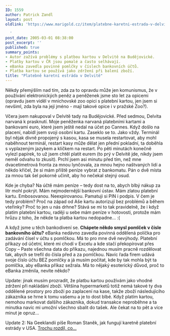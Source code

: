 ```yaml
---
ID: 1559
author: Patrick Zandl
layout: post
oldlink: 'https://www.marigold.cz/item/platebne-karetni-estrada-v-delvite

  '
post_date: 2005-03-01 08:38:00
post_excerpt: ''
published: true
summary_points:
- Autor zažívá problémy s platbou kartou v Delvitě na Budějovické.
- Platby kartou v ČR jsou pomalé a často selhávají.
- eBanka zavedla povinné pomlčky v číslech bankovních účtů.
- Platba kartou se používá jako zdržení při balení zboží.
title: "Platebně karetní estráda v Delvitě"
---
```


<p>Někdy přemýšlím nad tím, zda za to opravdu může jen komunismus, že v používání elektronických peněz a peněženek jsme sto let za opicemi (opravdu jsem viděl v mnichovské zoo opici s platební kartou, jen jsem si nevšiml, zda byla na její jméno - mají takové opice i v pražské Zoo?).</p>

<p>Včera jsem nakupoval v Delvitě tady na Budějovické. Před sedmou, Delvita narvaná k prasknutí. Moje peněženka narvaná platebními kartami a bankovami euro, které jsem ještě nedal na účet po Cannes. Když došlo na placení, nabídl jsem svoji osobní kartu. Zaseklo se to. Jako vždy. Terminál byl nějak divně propojený s kasou, kasa se musela restartovat, aby mohl  naběhnout terminál, restart kasy může dělat jen přední pokladní, ta doběhla s vyplazeným jazykem a klíčkem na restart. Po pěti minutách konečně vylezl papírek, to už jsem chtěl platit eurem (to prý v Delvitě jde, nikdy jsem neměl odvahu to zkusit). Prchl jsem asi minutu před tím, než mne dvacetimetrová fronta za mnou lynčovala, za mnou hejno naštvaných lidí a někdo křičel, že si mám příště peníze vybrat z bankomatu. Pán o dvě místa za mnou tak šel pokorně učinit, aby ho nečekal stejný osud.</p>

<p>Kde je chyba? Na účtě mám peníze – tedy dost na to, abych blbý nákup za litr mohl pokrýt. Mám nejmodernější bankovní ústav. Mám zlatou platební kartu. Embosovanou. Neexpirovanou. Pamatuji si PIN i podpis. V čem je tedy problém? Proč na západ od Aše kartu autorizují bez problémů a během vteřinky? Proč to jen u nás drhne? Stává se mi to tak pravidelně, že i když platím platební kartou, raději u sebe mám peníze v hotovosti, protože mám hrůzu z toho, že někde ta platba kartou nedopadne... :(</p>

<p>A když jsme u těch bankodivení se. <strong>Chápete někdo smysl pomlček v čísle bankovního účtu?</strong> eBanka nedávno zavedla povinná oddělená políčka pro zadávání čísel v účtu s pomlčkou. Má to pro mne dvě nevýhody. Platební příkazy od účetní, které mi chodí v Excelu a kde stačí překopírovat přes Copy – Paste všechna data do příkazu, najednou musím pracně rozdělovat tak, abych se trefil do čísla před a za pomlčkou. Navíc řada firem udává svoje číslo účtu BEZ pomlčky a já musím počítat, kde by tak mohla být ta pomlčka, aby eBanka příkaz sežrala. Má to nějaký esoterický důvod, proč to eBanka změnila, nevíte někdo?
</p>

<p>Update: jinak musím prozradit, že platbu kartou používám jako vhodné zdržení při nakládání zboží. Většina hypermarketů totiž nemá takové ty dva oddělené prostory pro zboží po zaplacení na kase, takže zboží následujícího zákazníka se hrne k tomu vašemu a je to dost blbé. Když platím kartou, nemohou markovat dalšího zákaznika, dokud transakce neproběhne a ta minutka navíc mi umožní všechno sbalit do tašek. Ale čekat na to pět a více minut je opruz...
</p>

<p>Update 2: Na Geeklandii píše Roman Staněk, jak fungují karetně platební estrády v USA. <a href="http://geeklandia.blogspot.com/2005/03/paper-or-plastic.html">Trochu rozdíl, co...</a>
</p>